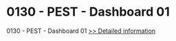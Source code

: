 # 0130 - PEST - Dashboard 01
0130 - PEST - Dashboard 01
[>> Detailed information](https://secure.shareit.com/shareit/product.html?productid=300992315&affiliateid=200057808)
